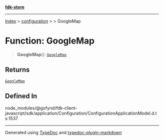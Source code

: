 [**fdk-store**](../../../README.md)
***

[Index](../../../API.md) > [configuration](../../README.md) > [<internal>](../README.md) > GoogleMap

# Function: GoogleMap

> **GoogleMap**(): [`GoogleMap`](../type-aliases/type-alias.GoogleMap.md)

## Returns

[`GoogleMap`](../type-aliases/type-alias.GoogleMap.md)

## Defined In

node\_modules/@gofynd/fdk-client-javascript/sdk/application/Configuration/ConfigurationApplicationModel.d.ts:1537

***
Generated using [TypeDoc](https://typedoc.org/) and [typedoc-plugin-markdown](https://www.npmjs.com/package/typedoc-plugin-markdown)
